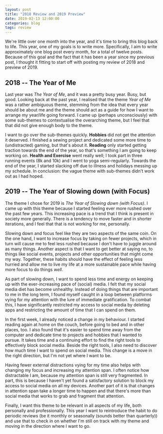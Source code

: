 ```yaml
---
layout: post
title: "2018 Review and 2019 Preview"
date: 2019-02-13 12:00:00
categories: blog
tags: review
---
```


We're little over one month into the year, and it's time to bring this blog back to life. This year, one of my goals is to write more. Specifically, I aim to write approximately one blog post every month, for a total of twelve posts. Because of this goal and the fact that it has been a year since my previous post, I thought it fitting to start off with posting my review of 2018 and preview of 2019.

<!-- more -->

## 2018 -- The Year of Me

Last year was _The Year of Me_, and it was a pretty busy year. Busy, but good. Looking back at the past year, I realised that the theme _Year of Me_ was a rather ambiguous theme, stemming from the idea that every year should be about me and the theme should act as a guide for how I want to arrange my year/life going forward. I came up (perhaps unconsciously) with some sub-themes to contextualise the overarching theme, but I feel that that did not give enough body to the theme.

I want to go over the sub-themes quickly. **Hobbies** did not get the attention it deserved. I finished a sewing project and dedicated some more time to (undistracted) gaming, but that's about it. **Reading** only started getting traction towards the end of the year, so that's something I am going to keep working on. **Health and Exercise** went really well; I took part in three running events (8k and 10k) and I went to yoga semi-regularly. Towards the end of the year, I started slacking off due to illness and holidays messing up my schedule. In conclusion: the vague theme with sub-themes didn't work out as I had hoped.

## 2019 -- The Year of Slowing down (with Focus)

The theme I chose for 2019 is _The Year of Slowing down (with Focus)_. I came up with this theme because I started feeling ever more rushed over the past few years. This increasing pace is a trend that I think is present in society more generally. There is a tendency to move faster and in shorter iterations, and I feel that that is not working for me, personally.

Slowing down and focus feel like they are two aspects of the same coin. On the one hand, I want to increase focus by taking on fewer projects, which in turn will cause me to feel less rushed because I don't have to juggle around as many things. Another aspect is that I want to get better at saying no, to things like social events, projects and other opportunities that might come my way. Together, these habits should have the effect of feeling less hurried and allow me to live my life at a more sustainable pace while having more focus to do things _well_.

<!-- ### Slowing Down -->
As part of slowing down, I want to spend less time and energy on keeping up with the ever-increasing pace of (social) media. I felt that my social media diet has become unhealthy. Instead of doing things that are important to me in the long term, I found myself caught in a loop between platforms vying for my attention with the lure of immediate gratification. To combat this, I have significantly restricted my access to social media by deleting apps and restricting the amount of time that I can spend on them.

In the first week, I already noticed a change in my behaviour. I started reading again at home on the couch, before going to bed and in other places, too. I also found that it's easier to spend time away from the computer and dedicate time to projects and hobbies that I wanted to pursue. It takes time and a continuing effort to find the right tools to effectively block social media. Beside the right tools, I also need to discover how much time I want to spend on social media. This change is a move in the right direction, but I'm not yet where I want to be.

<!-- ### Focus -->
Having fewer external distractions vying for my time also helps with changing my focus and increasing my attention span. I often notice how distractable I am, because my attention span is still very fragmented. In part, this is because I haven't yet found a satisfactory solution to block my access to social media on all my devices. Another part of it is that changes in attention span take a longer time to happen and that there's more than social media that works to grab and fragment that attention.

<!-- ## Concluding Remarks -->
Finally, I want this theme to be relevant in all aspects of my life, both personally and professionally. This year I want to reintroduce the habit to do periodic reviews (be it monthly or seasonally (sounds better than quarterly)) and use that to check in on whether I'm still on track with my theme and moving in the direction where I want to go.
